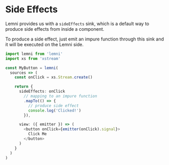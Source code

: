 # Side Effects

Lemni provides us with a `sideEffects` sink, which is a default way to produce side effects from inside a component.

To produce a side effect, just emit an impure function through this sink and it will be executed on the Lemni side.

```typescript
import lemni from 'lemni'
import xs from 'xstream'

const MyButton = lemni(
  sources => (
    const onClick = xs.Stream.create()

    return {
      sideEffects: onClick
        // mapping to an impure function
        .mapTo(() => {
          // produce side effect
          console.log('Clicked!')
        }),

      view: ({ emitter }) => (
        <button onClick={emitter(onClick).signal}>
          Click Me
        </button>
      )
    }
  )
)
```